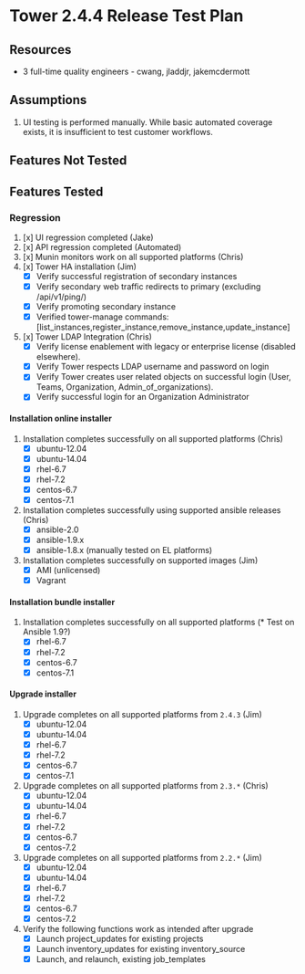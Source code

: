 # Tower 2.4.4 Release Test Plan

## Resources
* 3 full-time quality engineers - cwang, jladdjr, jakemcdermott

## Assumptions
1. UI testing is performed manually.  While basic automated coverage exists, it is insufficient to test customer workflows.

## Features Not Tested

## Features Tested

### Regression
1. [x] UI regression completed (Jake)
1. [x] API regression completed (Automated)
1. [x] Munin monitors work on all supported platforms (Chris)
1. [x] Tower HA installation (Jim)
    * [x] Verify successful registration of secondary instances
    * [x] Verify secondary web traffic redirects to primary (excluding /api/v1/ping/)
    * [x] Verify promoting secondary instance
    * [x] Verified tower-manage commands: [list_instances,register_instance,remove_instance,update_instance]
1. [x] Tower LDAP Integration (Chris)
    * [x] Verify license enablement with legacy or enterprise license (disabled elsewhere).
    * [x] Verify Tower respects LDAP username and password on login
    * [x] Verify Tower creates user related objects on successful login (User, Teams, Organization, Admin_of_organizations).
    * [x] Verify successful login for an Organization Administrator

#### Installation online installer
1. Installation completes successfully on all supported platforms (Chris)
    * [x] ubuntu-12.04
    * [x] ubuntu-14.04
    * [x] rhel-6.7
    * [x] rhel-7.2
    * [x] centos-6.7
    * [x] centos-7.1
1. Installation completes successfully using supported ansible releases (Chris)
    * [x] ansible-2.0
    * [x] ansible-1.9.x
    * [x] ansible-1.8.x (manually tested on EL platforms)
1. Installation completes successfully on supported images (Jim)
    * [x] AMI (unlicensed)
    * [x] Vagrant

#### Installation bundle installer
1. Installation completes successfully on all supported platforms (* Test on Ansible 1.9?)
    * [x] rhel-6.7
    * [x] rhel-7.2
    * [x] centos-6.7
    * [x] centos-7.1

#### Upgrade installer
1. Upgrade completes on all supported platforms from `2.4.3` (Jim)
    * [x] ubuntu-12.04
    * [x] ubuntu-14.04
    * [x] rhel-6.7
    * [x] rhel-7.2
    * [x] centos-6.7
    * [x] centos-7.1
1. Upgrade completes on all supported platforms from `2.3.*` (Chris)
    * [x] ubuntu-12.04
    * [x] ubuntu-14.04
    * [x] rhel-6.7
    * [x] rhel-7.2
    * [x] centos-6.7
    * [x] centos-7.2
1. Upgrade completes on all supported platforms from `2.2.*` (Jim)
    * [x] ubuntu-12.04
    * [x] ubuntu-14.04
    * [x] rhel-6.7
    * [x] rhel-7.2
    * [x] centos-6.7
    * [x] centos-7.2
1. Verify the following functions work as intended after upgrade
    * [x] Launch project_updates for existing projects
    * [x] Launch inventory_updates for existing inventory_source
    * [x] Launch, and relaunch, existing job_templates
